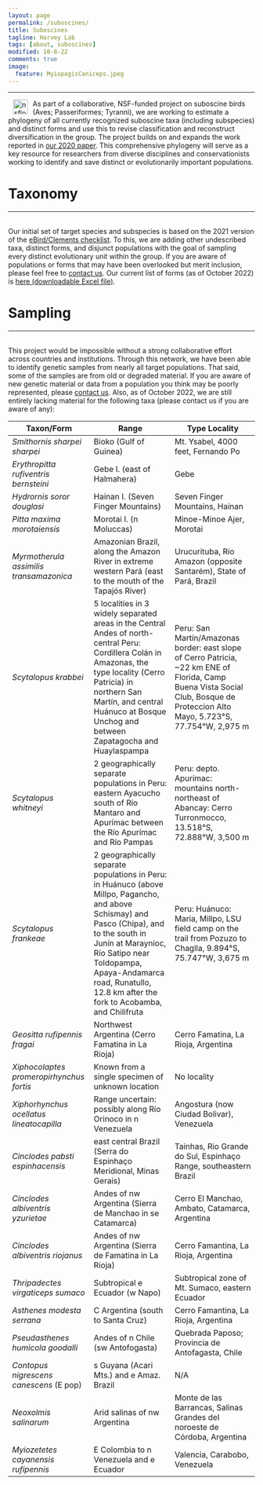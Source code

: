```yaml
---
layout: page
permalink: /suboscines/
title: Suboscines
tagline: Harvey Lab
tags: [about, suboscines]
modified: 10-8-22
comments: true
image:
  feature: MyiopagisCaniceps.jpeg
---
```

***

<img align="left" src="/images/nsflogo.png" alt="nsflogo" width="30" hspace="10"/>
As part of a collaborative, NSF-funded project on suboscine birds (Aves; Passeriformes; Tyranni), we are working to estimate a phylogeny of all currently recognized suboscine taxa (including subspecies) and distinct forms and use this to revise classification and reconstruct diversification in the group. The project builds on and expands the work reported in <a href="http://science.sciencemag.org/cgi/content/full/370/6522/1343?ijkey=nYOWIlTOWovKQ&keytype=ref&siteid=sci" target="_blank">our 2020 paper</a>. This comprehensive phylogeny will serve as a key resource for researchers from diverse disciplines and conservationists working to identify and save distinct or evolutionarily important populations.

<br />


# Taxonomy
***

<br />
Our initial set of target species and subspecies is based on the 2021 version of the <a href="https://www.birds.cornell.edu/clementschecklist/download/" target="_blank">eBird/Clements checklist</a>. To this, we are adding other undescribed taxa, distinct forms, and disjunct populations with the goal of sampling every distinct evolutionary unit within the group. If you are aware of populations or forms that may have been overlooked but merit inclusion, please feel free to <a href="mailto:mgh272@gmail.com" target="_blank">contact us</a>. Our current list of forms (as of October 2022) is <a href="https://mgharvey.github.io/docs/suboscine_taxa.xlsx" target="_blank">here (downloadable Excel file)</a>.


# Sampling
***

<br />
This project would be impossible without a strong collaborative effort across countries and institutions. Through this network, we have been able to identify genetic samples from nearly all target populations. That said, some of the samples are from old or degraded material. If you are aware of new genetic material or data from a population you think may be poorly represented, please <a href="mailto:mgh272@gmail.com" target="_blank">contact us</a>. Also, as of October 2022, we are still entirely lacking material for the following taxa (please contact us if you are aware of any):

| Taxon/Form  | Range | Type Locality |
| --- | --- | --- |
| *Smithornis sharpei sharpei* | Bioko (Gulf of Guinea) | Mt. Ysabel, 4000 feet, Fernando Po |
| *Erythropitta rufiventris bernsteini* | Gebe I. (east of Halmahera) | Gebe |
| *Hydrornis soror douglasi* | Hainan I. (Seven Finger Mountains) | Seven Finger Mountains, Hainan |
| *Pitta maxima morotaiensis* | Morotai I. (n Moluccas) | Minoe-Minoe Ajer, Morotai |
| *Myrmotherula assimilis transamazonica* | Amazonian Brazil, along the Amazon River in extreme western Pará (east to the mouth of the Tapajós River) | Urucurituba, Rio Amazon (opposite Santarém), State of Pará, Brazil |
| *Scytalopus krabbei* | 5 localities in 3 widely separated areas in the Central Andes of north-central Peru: Cordillera Colán in Amazonas, the type locality (Cerro Patricia) in northern San Martín, and central Huánuco at Bosque Unchog and between Zapatagocha and Huaylaspampa | Peru: San Martín/Amazonas border: east slope of Cerro Patricia, ~22 km ENE of Florida, Camp Buena Vista Social Club, Bosque de Proteccion Alto Mayo, 5.723°S, 77.754°W, 2,975 m |
| *Scytalopus whitneyi* | 2 geographically separate populations in Peru: eastern Ayacucho south of Río Mantaro and Apurímac between the Río Apurímac and Río Pampas | Peru: depto. Apurímac: mountains north-northeast of Abancay: Cerro Turronmocco, 13.518°S, 72.888°W, 3,500 m |
| *Scytalopus frankeae* | 2 geographically separate populations in Peru: in Huánuco (above Millpo, Pagancho, and above Schismay) and Pasco (Chipa), and to the south in Junín at Maraynioc, Río Satipo near Toldopampa, Apaya-Andamarca road, Runatullo, 12.8 km after the fork to Acobamba, and Chilifruta | Peru: Huánuco: Maria, Millpo, LSU field camp on the trail from Pozuzo to Chaglla, 9.894°S, 75.747°W, 3,675 m |
| *Geositta rufipennis fragai* | Northwest Argentina (Cerro Famatina in La Rioja) | Cerro Famatina, La Rioja, Argentina |
| *Xiphocolaptes promeropirhynchus fortis* | Known from a single specimen of unknown location | No locality |
| *Xiphorhynchus ocellatus lineatocapilla* | Range uncertain: possibly along Río Orinoco in n Venezuela | Angostura (now Ciudad Bolivar), Venezuela |
| *Cinclodes pabsti espinhacensis* | east central Brazil (Serra do Espinhaço Meridional, Minas Gerais) | Tainhas, Rio Grande do Sul, Espinhaço Range, southeastern Brazil |
| *Cinclodes albiventris yzurietae* | Andes of nw Argentina (Sierra de Manchao in se Catamarca) | Cerro El Manchao, Ambato, Catamarca, Argentina |
| *Cinclodes albiventris riojanus* | Andes of nw Argentina (Sierra de Famatina in La Rioja) | Cerro Famantina, La Rioja, Argentina |
| *Thripadectes virgaticeps sumaco* | Subtropical e Ecuador (w Napo) | Subtropical zone of Mt. Sumaco, eastern Ecuador |
| *Asthenes modesta serrana* | C Argentina (south to Santa Cruz) | Cerro Famantina, La Rioja, Argentina |
| *Pseudasthenes humicola goodalli* | Andes of n Chile (sw Antofogasta) | Quebrada Paposo; Provincia de Antofagasta, Chile |
| *Contopus nigrescens canescens* (E pop) | s Guyana (Acari Mts.) and e Amaz. Brazil | N/A |
| *Neoxolmis salinarum* | Arid salinas of nw Argentina | Monte de las Barrancas, Salinas Grandes del noroeste de Córdoba, Argentina |
| *Myiozetetes cayanensis rufipennis* | E Colombia to n Venezuela and e Ecuador | Valencia, Carabobo, Venezuela |
